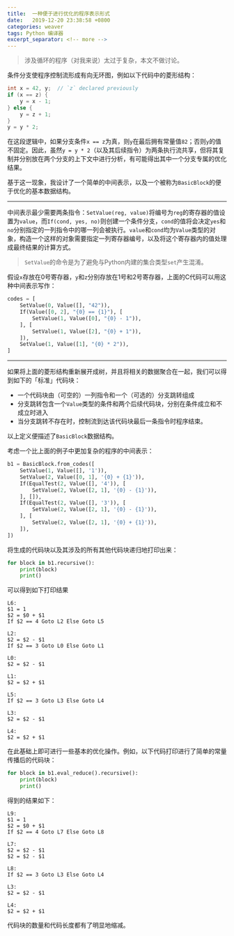 ```yaml
---
title:  一种便于进行优化的程序表示形式
date:   2019-12-20 23:38:58 +0800
categories: weaver
tags: Python 编译器
excerpt_separator: <!-- more -->
---
```

> 涉及循环的程序（对我来说）太过于复杂，本文不做讨论。

条件分支使程序控制流形成有向无环图，例如以下代码中的菱形结构：

```c
int x = 42, y;  // `z` declared previously
if (x == z) {
    y = x - 1;
} else {
    y = z + 1;
}
y = y * 2;
```

在这段逻辑中，如果分支条件`x == z`为真，则`y`在最后拥有常量值`82`；否则`y`的值不固定。因此，虽然`y = y * 2`（以及其后续指令）为两条执行流共享，但将其复制并分别放在两个分支的上下文中进行分析，有可能得出其中一个分支专属的优化结果。

基于这一现象，我设计了一个简单的中间表示，以及一个被称为`BasicBlock`的便于优化的基本数据结构。

<!-- more -->

----

中间表示最少需要两条指令：`SetValue(reg, value)`将编号为`reg`的寄存器的值设置为`value`，而`If(cond, yes, no)`则创建一个条件分支，`cond`的值将会决定`yes`和`no`分别指定的一列指令中的哪一列会被执行。`value`和`cond`均为`Value`类型的对象，构造一个这样的对象需要指定一列寄存器编号，以及将这个寄存器内的值处理成最终结果的计算方式。

> `SetValue`的命令是为了避免与Python内建的集合类型`set`产生混淆。

假设`x`存放在0号寄存器，`y`和`z`分别存放在1号和2号寄存器，上面的C代码可以用这种中间表示写作：

```python
codes = [
    SetValue(0, Value([], "42")),
    If(Value([0, 2], "{0} == {1}"), [
        SetValue(1, Value([0], "{0} - 1")),
    ], [
        SetValue(1, Value([2], "{0} + 1")),
    ]),
    SetValue(1, Value([1], "{0} * 2")),
]
```

----

如果将上面的菱形结构重新展开成树，并且将相关的数据聚合在一起，我们可以得到如下的「标准」代码块：
* 一个代码块由（可空的）一列指令和一个（可选的）分支跳转组成
* 分支跳转包含一个`Value`类型的条件和两个后续代码块，分别在条件成立和不成立时进入
* 当分支跳转不存在时，控制流到达该代码块最后一条指令时程序结束。

以上定义便描述了`BasicBlock`数据结构。

考虑一个比上面的例子中更加复杂的程序的中间表示：

```python
b1 = BasicBlock.from_codes([
    SetValue(1, Value([], '1')),
    SetValue(2, Value([0, 1], '{0} + {1}')),
    If(EqualTest(2, Value([], '4')), [
        SetValue(2, Value([2, 1], '{0} - {1}')),
    ], []),
    If(EqualTest(2, Value([], '3')), [
        SetValue(2, Value([2, 1], '{0} - {1}')),
    ], [
        SetValue(2, Value([2, 1], '{0} + {1}')),
    ]),
])
```

将生成的代码块以及其涉及的所有其他代码块递归地打印出来：

```python
for block in b1.recursive():
    print(block)
    print()
```

可以得到如下打印结果

```
L6:
$1 = 1
$2 = $0 + $1
If $2 == 4 Goto L2 Else Goto L5

L2:
$2 = $2 - $1
If $2 == 3 Goto L0 Else Goto L1

L0:
$2 = $2 - $1

L1:
$2 = $2 + $1

L5:
If $2 == 3 Goto L3 Else Goto L4

L3:
$2 = $2 - $1

L4:
$2 = $2 + $1
```

在此基础上即可进行一些基本的优化操作。例如，以下代码打印进行了简单的常量传播后的代码块：

```python
for block in b1.eval_reduce().recursive():
    print(block)
    print()
```

得到的结果如下：

```
L9:
$1 = 1
$2 = $0 + $1
If $2 == 4 Goto L7 Else Goto L8

L7:
$2 = $2 - $1
$2 = $2 - $1

L8:
If $2 == 3 Goto L3 Else Goto L4

L3:
$2 = $2 - $1

L4:
$2 = $2 + $1
```

代码块的数量和代码长度都有了明显地缩减。
